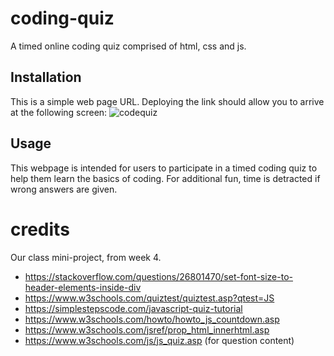 # coding-quiz
A timed online coding quiz comprised of html, css and js.



## Installation

This is a simple web page URL. Deploying the link should allow you to arrive at the following screen: 
![codequiz](https://github.com/ltuckr/coding-quiz/assets/128933116/2a29bae7-6e1d-42e4-9b88-afa6bb5bb4d7)



## Usage

This webpage is intended for users to participate in a timed coding quiz to help them learn the basics of coding. For additional fun, time is detracted if wrong answers are given. 




# credits
Our class mini-project, from week 4.
- https://stackoverflow.com/questions/26801470/set-font-size-to-header-elements-inside-div
- https://www.w3schools.com/quiztest/quiztest.asp?qtest=JS
- https://simplestepscode.com/javascript-quiz-tutorial
- https://www.w3schools.com/howto/howto_js_countdown.asp
- https://www.w3schools.com/jsref/prop_html_innerhtml.asp
- https://www.w3schools.com/js/js_quiz.asp (for question content)

